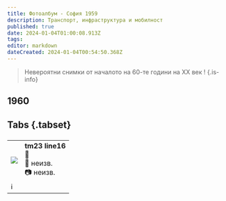 ```yaml
---
title: Фотоалбум - София 1959
description: Транспорт, инфраструктура и мобилност
published: true
date: 2024-01-04T01:00:08.913Z
tags: 
editor: markdown
dateCreated: 2024-01-04T00:54:50.368Z
---
```


> Невероятни снимки от началото на 60-те години на XX век !
{.is-info}



## 1960
## Tabs {.tabset}
###
<!--следващ пост--> 
<div class="table-responsive"><table style="width:100%"><tr>
<td><img src="https://drive.google.com/uc?id=1WLrE6DkUaSsRwJdMuvUrvSwVHYAQULJT"></td>
<td><b>tm23 line16</b><br> 🚋<br>📌 неизв.<br> 📷 неизв. <br></td></tr>
  <td colspan=2 >ℹ️ </td></table></div>

